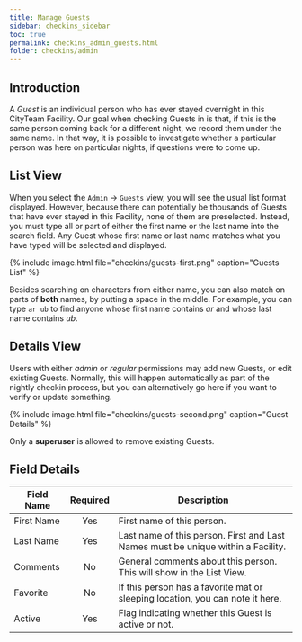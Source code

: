 ```yaml
---
title: Manage Guests
sidebar: checkins_sidebar
toc: true
permalink: checkins_admin_guests.html
folder: checkins/admin
---
```


## Introduction

A *Guest* is an individual person who has ever stayed overnight in this
CityTeam Facility.  Our goal when checking Guests in is that, if this is
the same person coming back for a different night, we record them under
the same name.  In that way, it is possible to investigate whether
a particular person was here on particular nights, if questions were to
come up.

## List View

When you select the `Admin` -> `Guests` view, you will see the usual list
format displayed.  However, because there can potentially be thousands of
Guests that have ever stayed in this Facility, none of them are preselected.
Instead, you must type all or part of either the first name or the last
name into the search field.  Any Guest whose first name or last name matches
what you have typed will be selected and displayed.

{% include image.html file="checkins/guests-first.png" caption="Guests List" %}

Besides searching on characters from either name, you can also match on
parts of **both** names, by putting a space in the middle.  For example,
you can type `ar ub` to find anyone whose first name contains *ar* and whose
last name contains *ub*.

## Details View

Users with either *admin* or *regular* permissions may add new Guests, or
edit existing Guests.  Normally, this will happen automatically as part of
the nightly checkin process, but you can alternatively go here if you want
to verify or update something.

{% include image.html file="checkins/guests-second.png" caption="Guest Details" %}

Only a **superuser** is allowed to remove existing Guests.

## Field Details

| Field Name | Required | Description                                                                       |
|------------| :------: |-----------------------------------------------------------------------------------|
| First Name | Yes | First name of this person.                                                        |
| Last Name  | Yes | Last name of this person.  First and Last Names must be unique within a Facility. |
| Comments   | No | General comments about this person.  This will show in the List View.             |
| Favorite   | No | If this person has a favorite mat or sleeping location, you can note it here.     |
| Active     | Yes | Flag indicating whether this Guest is active or not.                              |
